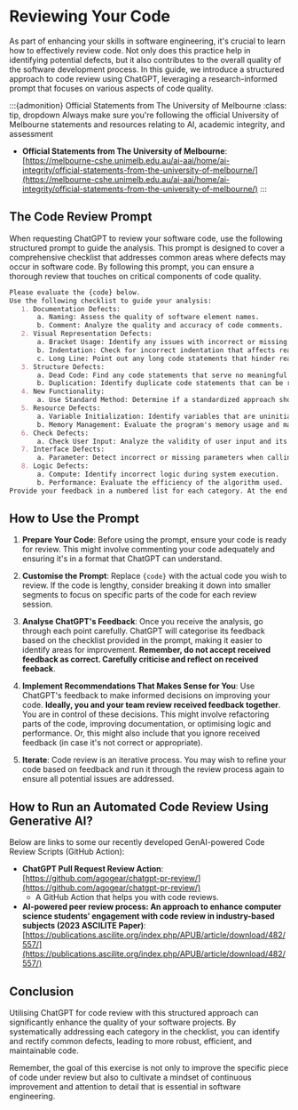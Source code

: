 # Reviewing Your Code

As part of enhancing your skills in software engineering, it's crucial to learn how to effectively review code. Not only does this practice help in identifying potential defects, but it also contributes to the overall quality of the software development process. In this guide, we introduce a structured approach to code review using ChatGPT, leveraging a research-informed prompt that focuses on various aspects of code quality.

:::{admonition} Official Statements from The University of Melbourne
:class: tip, dropdown
Always make sure you're following the official University of Melbourne statements and resources relating to AI, academic integrity, and assessment
- **Official Statements from The University of Melbourne**: [https://melbourne-cshe.unimelb.edu.au/ai-aai/home/ai-integrity/official-statements-from-the-university-of-melbourne/](https://melbourne-cshe.unimelb.edu.au/ai-aai/home/ai-integrity/official-statements-from-the-university-of-melbourne/)
:::

## The Code Review Prompt

When requesting ChatGPT to review your software code, use the following structured prompt to guide the analysis. This prompt is designed to cover a comprehensive checklist that addresses common areas where defects may occur in software code. By following this prompt, you can ensure a thorough review that touches on critical components of code quality.

```markdown
Please evaluate the {code} below.
Use the following checklist to guide your analysis:
   1. Documentation Defects:
       a. Naming: Assess the quality of software element names.
       b. Comment: Analyze the quality and accuracy of code comments.
   2. Visual Representation Defects:
       a. Bracket Usage: Identify any issues with incorrect or missing brackets.
       b. Indentation: Check for incorrect indentation that affects readability.
       c. Long Line: Point out any long code statements that hinder readability.
   3. Structure Defects:
       a. Dead Code: Find any code statements that serve no meaningful purpose.
       b. Duplication: Identify duplicate code statements that can be refactored.
   4. New Functionality:
       a. Use Standard Method: Determine if a standardized approach should be used for single-purpose code statements.
   5. Resource Defects:
       a. Variable Initialization: Identify variables that are uninitialized or incorrectly initialized.
       b. Memory Management: Evaluate the program's memory usage and management.
   6. Check Defects:
       a. Check User Input: Analyze the validity of user input and its handling.
   7. Interface Defects:
       a. Parameter: Detect incorrect or missing parameters when calling functions or libraries.
   8. Logic Defects:
       a. Compute: Identify incorrect logic during system execution.
       b. Performance: Evaluate the efficiency of the algorithm used.
Provide your feedback in a numbered list for each category. At the end of your answer, summarize the recommended changes to improve the quality of the code provided.
```

## How to Use the Prompt

1. **Prepare Your Code**: Before using the prompt, ensure your code is ready for review. This might involve commenting your code adequately and ensuring it's in a format that ChatGPT can understand.
   
2. **Customise the Prompt**: Replace `{code}` with the actual code you wish to review. If the code is lengthy, consider breaking it down into smaller segments to focus on specific parts of the code for each review session.

3. **Analyse ChatGPT's Feedback**: Once you receive the analysis, go through each point carefully. ChatGPT will categorise its feedback based on the checklist provided in the prompt, making it easier to identify areas for improvement. **Remember, do not accept received feedback as correct. Carefully criticise and reflect on received feeback**.

4. **Implement Recommendations That Makes Sense for You**: Use ChatGPT's feedback to make informed decisions on improving your code. **Ideally, you and your team review received feedback together**. You are in control of these decisions. This might involve refactoring parts of the code, improving documentation, or optimising logic and performance. Or, this might also include that you ignore received feedback (in case it's not correct or appropriate).

5. **Iterate**: Code review is an iterative process. You may wish to refine your code based on feedback and run it through the review process again to ensure all potential issues are addressed.


## How to Run an Automated Code Review Using Generative AI?

Below are links to some our recently developed GenAI-powered Code Review Scripts (GitHub Action):

- **ChatGPT Pull Request Review Action**: [https://github.com/agogear/chatgpt-pr-review/](https://github.com/agogear/chatgpt-pr-review/)
  - A GitHub Action that helps you with code reviews.
- **AI-powered peer review process: An approach to enhance computer science students’ engagement with code review in industry-based subjects (2023 ASCILITE Paper)**: [https://publications.ascilite.org/index.php/APUB/article/download/482/557/](https://publications.ascilite.org/index.php/APUB/article/download/482/557/)


## Conclusion

Utilising ChatGPT for code review with this structured approach can significantly enhance the quality of your software projects. By systematically addressing each category in the checklist, you can identify and rectify common defects, leading to more robust, efficient, and maintainable code.

Remember, the goal of this exercise is not only to improve the specific piece of code under review but also to cultivate a mindset of continuous improvement and attention to detail that is essential in software engineering.